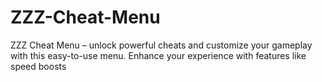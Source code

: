 # ZZZ-Cheat-Menu
ZZZ Cheat Menu – unlock powerful cheats and customize your gameplay with this easy-to-use menu. Enhance your experience with features like speed boosts
